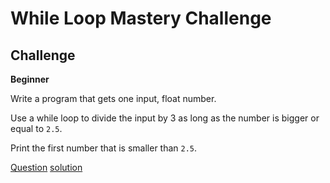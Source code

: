 # While Loop Mastery Challenge

## Challenge

**Beginner**

Write a program that gets one input, float number.

Use a while loop to divide the input by 3 as long as the number is bigger or equal to `2.5`.

Print the first number that is smaller than `2.5`.

[Question](q.py) [solution](solution.py)